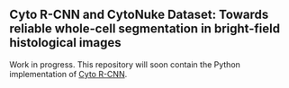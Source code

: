 ## Cyto R-CNN and CytoNuke Dataset: Towards reliable whole-cell segmentation in bright-field histological images

Work in progress. This repository will soon contain the Python implementation of [Cyto R-CNN](https://arxiv.org/abs/2401.15638).
